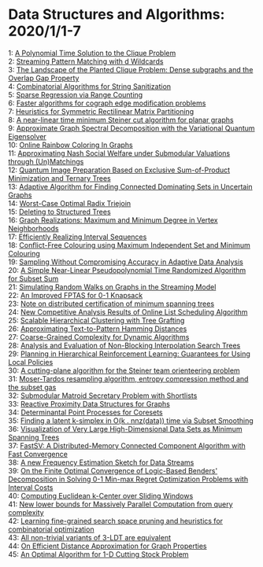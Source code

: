 # Data Structures and Algorithms: 2020/1/1-7  
1: [A Polynomial Time Solution to the Clique Problem](https://doi.org/10.48550/arXiv.1403.1178)  
2: [Streaming Pattern Matching with d Wildcards](https://doi.org/10.48550/arXiv.1704.01646)  
3: [The Landscape of the Planted Clique Problem: Dense subgraphs and the  Overlap Gap Property](https://doi.org/10.48550/arXiv.1904.07174)  
4: [Combinatorial Algorithms for String Sanitization](https://doi.org/10.48550/arXiv.1906.11030)  
5: [Sparse Regression via Range Counting](https://doi.org/10.48550/arXiv.1908.00351)  
6: [Faster algorithms for cograph edge modification problems](https://doi.org/10.48550/arXiv.1908.01223)  
7: [Heuristics for Symmetric Rectilinear Matrix Partitioning](https://doi.org/10.48550/arXiv.1909.12209)  
8: [A near-linear time minimum Steiner cut algorithm for planar graphs](https://doi.org/10.48550/arXiv.1912.11103)  
9: [Approximate Graph Spectral Decomposition with the Variational Quantum  Eigensolver](https://doi.org/10.48550/arXiv.1912.12366)  
10: [Online Rainbow Coloring In Graphs](https://doi.org/10.48550/arXiv.1912.12409)  
11: [Approximating Nash Social Welfare under Submodular Valuations through  (Un)Matchings](https://doi.org/10.48550/arXiv.1912.12541)  
12: [Quantum Image Preparation Based on Exclusive Sum-of-Product Minimization  and Ternary Trees](https://doi.org/10.48550/arXiv.1912.12599)  
13: [Adaptive Algorithm for Finding Connected Dominating Sets in Uncertain  Graphs](https://doi.org/10.48550/arXiv.1912.12665)  
14: [Worst-Case Optimal Radix Triejoin](https://doi.org/10.48550/arXiv.1912.12747)  
15: [Deleting to Structured Trees](https://doi.org/10.48550/arXiv.1912.12765)  
16: [Graph Realizations: Maximum and Minimum Degree in Vertex Neighborhoods](https://doi.org/10.48550/arXiv.1912.13286)  
17: [Efficiently Realizing Interval Sequences](https://doi.org/10.48550/arXiv.1912.13287)  
18: [Conflict-Free Colouring using Maximum Independent Set and Minimum  Colouring](https://doi.org/10.48550/arXiv.1812.01459)  
19: [Sampling Without Compromising Accuracy in Adaptive Data Analysis](https://doi.org/10.48550/arXiv.1709.09778)  
20: [A Simple Near-Linear Pseudopolynomial Time Randomized Algorithm for  Subset Sum](https://doi.org/10.48550/arXiv.1807.11597)  
21: [Simulating Random Walks on Graphs in the Streaming Model](https://doi.org/10.48550/arXiv.1811.08205)  
22: [An Improved FPTAS for 0-1 Knapsack](https://doi.org/10.48550/arXiv.1904.09562)  
23: [Note on distributed certification of minimum spanning trees](https://doi.org/10.48550/arXiv.1909.07251)  
24: [New Competitive Analysis Results of Online List Scheduling Algorithm](https://doi.org/10.48550/arXiv.2001.00004)  
25: [Scalable Hierarchical Clustering with Tree Grafting](https://doi.org/10.48550/arXiv.2001.00076)  
26: [Approximating Text-to-Pattern Hamming Distances](https://doi.org/10.48550/arXiv.2001.00211)  
27: [Coarse-Grained Complexity for Dynamic Algorithms](https://doi.org/10.48550/arXiv.2001.00336)  
28: [Analysis and Evaluation of Non-Blocking Interpolation Search Trees](https://doi.org/10.48550/arXiv.2001.00413)  
29: [Planning in Hierarchical Reinforcement Learning: Guarantees for Using  Local Policies](https://doi.org/10.48550/arXiv.1902.10140)  
30: [A cutting-plane algorithm for the Steiner team orienteering problem](https://doi.org/10.48550/arXiv.2001.00858)  
31: [Moser-Tardos resampling algorithm, entropy compression method and the  subset gas](https://doi.org/10.48550/arXiv.2001.00880)  
32: [Submodular Matroid Secretary Problem with Shortlists](https://doi.org/10.48550/arXiv.2001.00894)  
33: [Reactive Proximity Data Structures for Graphs](https://doi.org/10.48550/arXiv.1803.04555)  
34: [Determinantal Point Processes for Coresets](https://doi.org/10.48550/arXiv.1803.08700)  
35: [Finding a latent k-simplex in O(k . nnz(data)) time via Subset Smoothing](https://doi.org/10.48550/arXiv.1904.06738)  
36: [Visualization of Very Large High-Dimensional Data Sets as Minimum  Spanning Trees](https://doi.org/10.48550/arXiv.1908.10410)  
37: [FastSV: A Distributed-Memory Connected Component Algorithm with Fast  Convergence](https://doi.org/10.48550/arXiv.1910.05971)  
38: [A new Frequency Estimation Sketch for Data Streams](https://doi.org/10.48550/arXiv.1912.07600)  
39: [On the Finite Optimal Convergence of Logic-Based Benders' Decomposition  in Solving 0-1 Min-max Regret Optimization Problems with Interval Costs](https://doi.org/10.48550/arXiv.2001.00943)  
40: [Computing Euclidean k-Center over Sliding Windows](https://doi.org/10.48550/arXiv.2001.01035)  
41: [New lower bounds for Massively Parallel Computation from query  complexity](https://doi.org/10.48550/arXiv.2001.01146)  
42: [Learning fine-grained search space pruning and heuristics for  combinatorial optimization](https://doi.org/10.48550/arXiv.2001.01230)  
43: [All non-trivial variants of 3-LDT are equivalent](https://doi.org/10.48550/arXiv.2001.01289)  
44: [On Efficient Distance Approximation for Graph Properties](https://doi.org/10.48550/arXiv.2001.01452)  
45: [An Optimal Algorithm for 1-D Cutting Stock Problem](https://doi.org/10.48550/arXiv.2001.01531)  